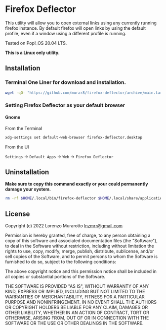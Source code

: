 # Firefox Deflector

This utility will allow you to open external links using any currently running firefox instance. By default firefox will open links by using the default profile, even if a window using a different profile is running.

Tested on Pop!\_OS 20.04 LTS.

**This is a Linux only utility.**

## Installation

### Terminal One Liner for download and installation.

```bash
wget -qO- "https://github.com/murar8/firefox-deflector/archive/main.tar.gz" | tar xz --transform 's/firefox-deflector-main/.firefox-deflector/' -C $HOME -- && $HOME/.firefox-deflector/install.sh
```

### Setting Firefox Deflector as your default browser

#### Gnome

From the Terminal

```bash
xdg-settings set default-web-browser firefox-deflector.desktop
```

From the UI

`Settings` -> `Default Apps` -> `Web` -> `Firefox Deflector`

## Uninstallation

**Make sure to copy this command exactly or your could permanently damage your system.**

```bash
rm -rf $HOME/.local/bin/firefox-deflector $HOME/.local/share/applications/firefox-deflector.desktop $HOME/.firefox-deflector
```

## License

Copyright (c) 2022 Lorenzo Murarotto <lnzmrr@gmail.com>

Permission is hereby granted, free of charge, to any person
obtaining a copy of this software and associated documentation
files (the "Software"), to deal in the Software without
restriction, including without limitation the rights to use,
copy, modify, merge, publish, distribute, sublicense, and/or sell
copies of the Software, and to permit persons to whom the
Software is furnished to do so, subject to the following
conditions:

The above copyright notice and this permission notice shall be
included in all copies or substantial portions of the Software.

THE SOFTWARE IS PROVIDED "AS IS", WITHOUT WARRANTY OF ANY KIND,
EXPRESS OR IMPLIED, INCLUDING BUT NOT LIMITED TO THE WARRANTIES
OF MERCHANTABILITY, FITNESS FOR A PARTICULAR PURPOSE AND
NONINFRINGEMENT. IN NO EVENT SHALL THE AUTHORS OR COPYRIGHT
HOLDERS BE LIABLE FOR ANY CLAIM, DAMAGES OR OTHER LIABILITY,
WHETHER IN AN ACTION OF CONTRACT, TORT OR OTHERWISE, ARISING
FROM, OUT OF OR IN CONNECTION WITH THE SOFTWARE OR THE USE OR
OTHER DEALINGS IN THE SOFTWARE.
